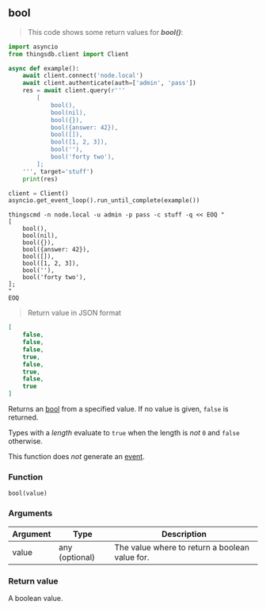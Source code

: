 ## bool

> This code shows some return values for ***bool()***:

```python
import asyncio
from thingsdb.client import Client

async def example():
    await client.connect('node.local')
    await client.authenticate(auth=['admin', 'pass'])
    res = await client.query(r'''
        [
            bool(),
            bool(nil),
            bool({}),
            bool({answer: 42}),
            bool([]),
            bool([1, 2, 3]),
            bool(''),
            bool('forty two'),
        ];
    ''', target='stuff')
    print(res)

client = Client()
asyncio.get_event_loop().run_until_complete(example())
```

```shell
thingscmd -n node.local -u admin -p pass -c stuff -q << EOQ "
[
    bool(),
    bool(nil),
    bool({}),
    bool({answer: 42}),
    bool([]),
    bool([1, 2, 3]),
    bool(''),
    bool('forty two'),
];
"
EOQ
```

> Return value in JSON format

```json
[
    false,
    false,
    false,
    true,
    false,
    true,
    false,
    true
]
```

Returns an [bool](#boolean) from a specified value.
If no value is given, `false` is returned.

Types with a *length* evaluate to `true` when the length is *not* `0` and `false` otherwise.

This function does *not* generate an [event](#events).

### Function
`bool(value)`

### Arguments
Argument | Type | Description
-------- | ---- | -----------
value | any (optional) | The value where to return a boolean value for.

### Return value
A boolean value.
